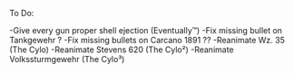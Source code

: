 To Do:

-Give every gun proper shell ejection               (Eventually™)
-Fix missing bullet on Tankgewehr                   ?
-Fix missing bullets on Carcano 1891                ??
-Reanimate Wz. 35                                   (The Cylo)
-Reanimate Stevens 620                              (The Cylo²)
-Reanimate Volkssturmgewehr                         (The Cylo³)
